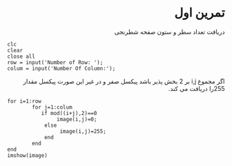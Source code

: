 
<div dir = "rtl">
    <h1> تمرین اول </h1>
</div>

<div dir="rtl">

 دریافت تعداد سطر و ستون صفحه شطرنجی
</div>

````
clc
clear
close all
row = input('Number of Row: ');
colum = input('Number Of Column:');
````
<div dir="rtl">
        اگر مجموع i,j بر 2 بخش پذیر باشد پیکسل صفر و در غیر این صورت پیکسل مقدار 255را دریافت می کند.
    
</div>

````
for i=1:row
        for j=1:colum
           if mod((i+j),2)==0
                image(i,j)=0;
            else  
                 image(i,j)=255;
            end
        end
end
imshow(image)
````

